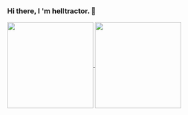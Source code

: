 ### Hi there, I 'm helltractor. 👋
<a href="#">
  <img height="200" align="center" src="https://github-readme-stats.vercel.app/api?username=Helltractor&count_private=true&show_icons=true&icon_color=0366d6" />
</a>
<a href="#">
  <img height="200" align="center" src="https://github-readme-stats.vercel.app/api/top-langs/?username=Helltractor&layout=compact&langs_count=6&card_width=290" />
</a>
